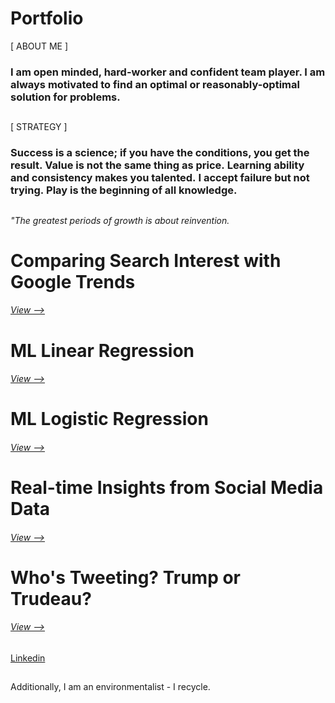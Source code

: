 # Portfolio
[ ABOUT ME ] 
### I am open minded, hard-worker and confident team player. I am always motivated to find an optimal or reasonably-optimal solution for problems.
##
[ STRATEGY ]
### Success is a science; if you have the conditions, you get the result. Value is not the same thing as price. Learning ability and consistency makes you talented. I accept failure but not trying. Play is the beginning of all knowledge.
##
<em> "The greatest periods of growth is about reinvention. </em>
##
# Comparing Search Interest with Google Trends
###### [View -->](https://github.com/erkanmalcokcom/Portfolio/tree/master/Comparing%20Search%20Interest%20with%20Google%20Trends)
#
# ML Linear Regression
###### [View -->](https://github.com/erkanmalcokcom/Portfolio/tree/master/ML%20Linear%20Regression)
## 
# ML Logistic Regression
###### [View -->](https://github.com/erkanmalcokcom/Portfolio/tree/master/ML%20Logistic%20Regression)
## 
# Real-time Insights from Social Media Data
###### [View -->](https://github.com/erkanmalcokcom/Portfolio/tree/master/Real-time%20Insights%20from%20Social%20Media%20Data)
## 
# Who's Tweeting? Trump or Trudeau?
###### [View -->](https://github.com/erkanmalcokcom/Portfolio/tree/master/Who's%20Tweeting%3F%20Trump%20or%20Trudeau%3F)
##

##
[Linkedin](https://www.linkedin.com/in/erkanmalcok/)
##
Additionally, I am an environmentalist - I recycle.
